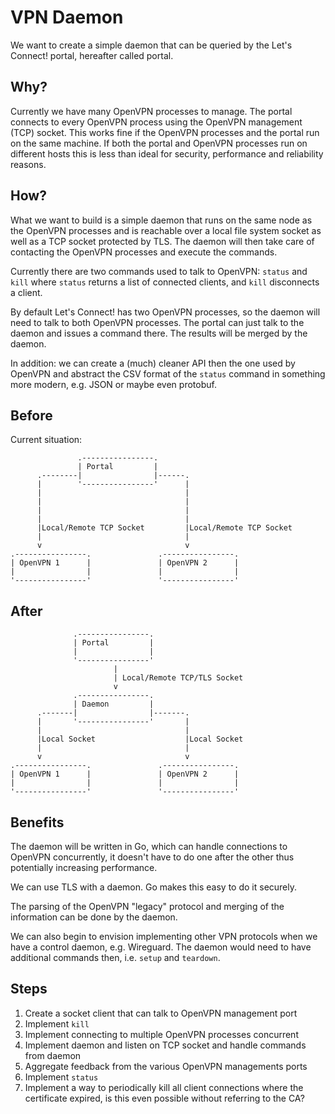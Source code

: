 
# VPN Daemon

We want to create a simple daemon that can be queried by the Let's Connect!
portal, hereafter called portal.

## Why?

Currently we have many OpenVPN processes to manage. The portal connects to 
every OpenVPN process using the OpenVPN management (TCP) socket. This works 
fine if the OpenVPN processes and the portal run on the same machine. If both 
the portal and OpenVPN processes run on different hosts this is less than ideal 
for security, performance and reliability reasons. 

## How?

What we want to build is a simple daemon that runs on the same node as the 
OpenVPN processes and is reachable over a local file system socket as well as
a TCP socket protected by TLS. The daemon will then take care of contacting 
the OpenVPN processes and execute the commands.

Currently there are two commands used to talk to OpenVPN: `status` and `kill` 
where `status` returns a list of connected clients, and `kill` disconnects a
client.

By default Let's Connect! has two OpenVPN processes, so the daemon will need
to talk to both OpenVPN processes. The portal can just talk to the daemon and
issues a command there. The results will be merged by the daemon. 

In addition: we can create a (much) cleaner API then the one used by OpenVPN 
and abstract the CSV format of the `status` command in something more modern,
e.g. JSON or maybe even protobuf.

## Before

Current situation:

                   .----------------.
                   | Portal         |
          .--------|                |------.
          |        '----------------'      |
          |                                |
          |                                |
          |                                |
          |                                |
          |Local/Remote TCP Socket         |Local/Remote TCP Socket
          |                                |
          v                                v
    .----------------.               .----------------.
    | OpenVPN 1      |               | OpenVPN 2      |
    |                |               |                |
    '----------------'               '----------------'

## After

                  .----------------.
                  | Portal         |
                  |                |
                  '----------------'
                           |
                           | Local/Remote TCP/TLS Socket
                           v
                  .----------------.
                  | Daemon         |
          .-------|                |-------.
          |       '----------------'       |
          |                                |
          |Local Socket                    |Local Socket
          |                                |
          v                                v
    .----------------.               .----------------.
    | OpenVPN 1      |               | OpenVPN 2      |
    |                |               |                |
    '----------------'               '----------------'

## Benefits

The daemon will be written in Go, which can handle connections to OpenVPN
concurrently, it doesn't have to do one after the other thus potentially 
increasing performance.

We can use TLS with a daemon. Go makes this easy to do it securely.

The parsing of the OpenVPN "legacy" protocol and merging of the 
information can be done by the daemon.

We can also begin to envision implementing other VPN protocols when we have
a control daemon, e.g. Wireguard. The daemon would need to have additional 
commands then, i.e. `setup` and `teardown`.

## Steps

1. Create a socket client that can talk to OpenVPN management port
2. Implement `kill`
3. Implement connecting to multiple OpenVPN processes concurrent
4. Implement daemon and listen on TCP socket and handle commands from daemon
5. Aggregate feedback from the various OpenVPN managements ports
6. Implement `status`
7. Implement a way to periodically kill all client connections where the 
   certificate expired, is this even possible without referring to the CA?
